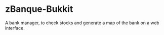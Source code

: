 # zBanque-Bukkit
A bank manager, to check stocks and generate a map of the bank on a web interface.

